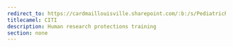 ```yaml
---
redirect_to: https://cardmaillouisville.sharepoint.com/:b:/s/PediatricResearchAccesstoServices/EfCXrxv_6fRBuRZ9GDiYOrwB7x2BUrEtRfhimiTfy7bVZQ?e=mWFQ1E
titlecamel: CITI
description: Human research protections training
section: none
---
```

